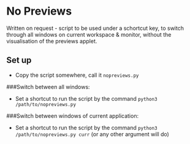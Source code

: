 # No Previews
Written on request - script to be used under a schortcut key, to switch through all windows on current workspace & monitor, without the visualisation of the previews applet.

## Set up
- Copy the script somewhere, call it `nopreviews.py`

###Switch between all windows:
- Set a shortcut to run the script by the command `python3 /path/to/nopreviews.py`

###Switch between windows of current application:
- Set a shortcut to run the script by the command `python3 /path/to/nopreviews.py curr` (or any other argument will do)

